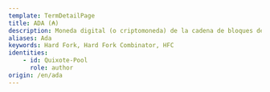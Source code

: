 ```yaml
---
template: TermDetailPage
title: ADA (₳)
description: Moneda digital (o criptomoneda) de la cadena de bloques de Cardano. 1 ADA = 1 millón de Lovelaces. Ada y Lovelace deben su nombre a la matemática [Ada Lovelace](https://es.wikipedia.org/wiki/Ada_Lovelace).
aliases: Ada
keywords: Hard Fork, Hard Fork Combinator, HFC
identities: 
    - id: Quixote-Pool
      role: author
origin: /en/ada
---
```

